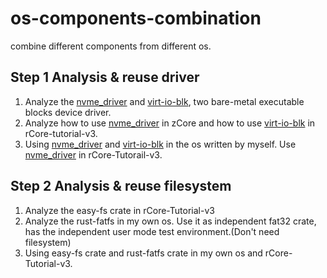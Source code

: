 # os-components-combination

combine different components from different os.

## Step 1 Analysis & reuse driver

1. Analyze the [nvme_driver](https://github.com/rcore-os/nvme_driver) and [virt-io-blk](https://github.com/rcore-os/virtio-drivers/blob/master/src/device/blk.rs), two bare-metal executable blocks device driver.
2. Analyze how to use [nvme_driver](https://github.com/rcore-os/nvme_driver) in zCore and how to use [virt-io-blk](https://github.com/rcore-os/virtio-drivers/blob/master/src/device/blk.rs) in rCore-tutorial-v3.
3. Using [nvme_driver](https://github.com/rcore-os/nvme_driver) and [virt-io-blk](https://github.com/rcore-os/virtio-drivers/blob/master/src/device/blk.rs) in the os written by myself. Use [nvme_driver](https://github.com/rcore-os/nvme_driver) in rCore-Tutorail-v3.

## Step 2 Analysis & reuse filesystem

1. Analyze the easy-fs crate in rCore-Tutorial-v3
2. Analyze the rust-fatfs in my own os. Use it as independent fat32 crate, has the independent user mode test environment.(Don't need filesystem)
3. Using easy-fs crate and rust-fatfs crate in my own os and rCore-Tutorial-v3.
